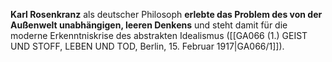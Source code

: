 
**Karl Rosenkranz** als deutscher Philosoph **erlebte das Problem des von der Außenwelt unabhängigen, leeren Denkens** und steht damit für die moderne Erkenntniskrise des abstrakten Idealismus ([[GA066 (1.) GEIST UND STOFF, LEBEN UND TOD, Berlin, 15. Februar 1917|GA066/1]]).
